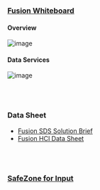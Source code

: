 ### [Fusion Whiteboard](https://excalidraw.com/#room=3aac631a87db9a62e703,wCIa-8IBRLrmoPImJySMrw) 


#### Overview
![image](https://github.com/hpdalab/hpdalab-workshop/assets/38366661/c1488bba-7005-4fd8-8f02-a5c6cf8bfa47)

#### Data Services
![image](https://github.com/hpdalab/Fusion-workshop/assets/38366661/d3b3a3bf-8f47-4d1d-8493-5c71c0783c72)

<BR>
<BR>
 

### Data Sheet
 - [Fusion SDS Solution Brief](https://www.ibm.com/downloads/cas/7RJEJ5Y3)
 - [Fusion HCI Data Sheet](https://www.ibm.com/downloads/cas/7RJEJ5Y3)

<BR>
<BR>

### [SafeZone for Input](https://excalidraw.com/#room=f7c71c3d50e7f258abf7,rLDi2VsEtQcqqUO2OtfnXg)

